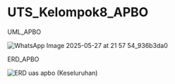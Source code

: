 # UTS_Kelompok8_APBO
UML_APBO

![WhatsApp Image 2025-05-27 at 21 57 54_936b3da0](https://github.com/user-attachments/assets/1fb35b81-26b1-4d56-80dd-bf891576fa15)

ERD_APBO

![ERD uas apbo (Keseluruhan)](https://github.com/user-attachments/assets/f091889a-903e-4fa2-bf03-f0b39b8f9edb)

